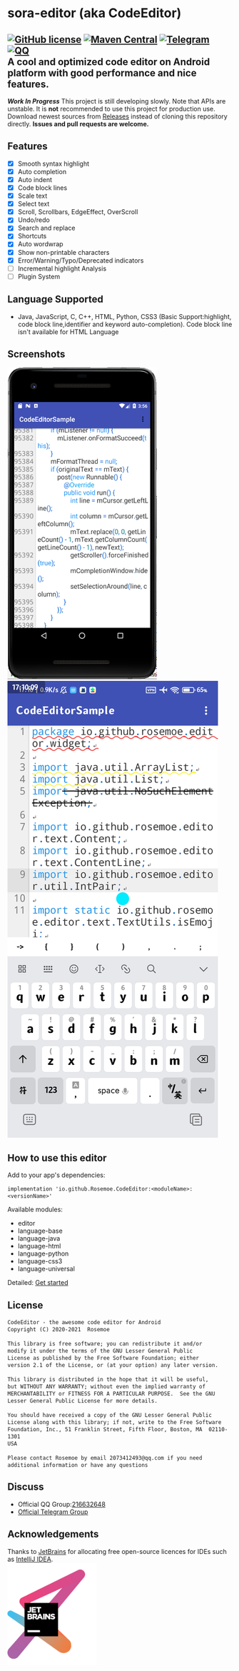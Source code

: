 # sora-editor (aka CodeEditor)
[![GitHub license](https://img.shields.io/github/license/Rosemoe/CodeEditor)](https://github.com/Rosemoe/CodeEditor/blob/main/LICENSE)
[![Maven Central](https://img.shields.io/maven-central/v/io.github.Rosemoe.CodeEditor/editor.svg?label=Maven%20Central)]((https://search.maven.org/search?q=io.github.Rosemoe.CodeEditor%20editor))
[![Telegram](https://img.shields.io/badge/Join-Telegram-blue)](https://t.me/rosemoe_code_editor)
[![QQ](https://img.shields.io/badge/Join-QQ_Group-ff69b4)](https://jq.qq.com/?_wv=1027&k=n68uxQws)   
A cool and optimized code editor on Android platform with good performance and nice features.
--
***Work In Progress*** This project is still developing slowly. Note that APIs are unstable.
It is **not** recommended to use this project for production use.
Download newest sources from [Releases](https://github.com/Rosemoe/CodeEditor/releases) instead of cloning this repository directly.
**Issues and pull requests are welcome.**
## Features
- [x] Smooth syntax highlight
- [x] Auto completion
- [x] Auto indent
- [x] Code block lines
- [x] Scale text
- [x] Select text
- [x] Scroll, Scrollbars, EdgeEffect, OverScroll
- [x] Undo/redo
- [x] Search and replace
- [x] Shortcuts
- [x] Auto wordwrap
- [x] Show non-printable characters
- [x] Error/Warning/Typo/Deprecated indicators
- [ ] Incremental highlight Analysis
- [ ] Plugin System
## Language Supported  
* Java, JavaScript, C, C++, HTML, Python, CSS3 (Basic Support:highlight, code block line,identifier and keyword auto-completion). Code block line isn't available for HTML Language
## Screenshots
![Wordwrap](/images/wordwrap.png)
![Reporting](/images/curlylines.jpg)
## How to use this editor  
Add to your app's dependencies:
```Gradle
implementation 'io.github.Rosemoe.CodeEditor:<moduleName>:<versionName>'
```
Available modules:     
* editor 
* language-base
* language-java
* language-html
* language-python
* language-css3
* language-universal

Detailed: [Get started](https://rosemoe.github.io/2021/08/22/editor-get-started/)
## License
```
CodeEditor - the awesome code editor for Android
Copyright (C) 2020-2021  Rosemoe

This library is free software; you can redistribute it and/or
modify it under the terms of the GNU Lesser General Public
License as published by the Free Software Foundation; either
version 2.1 of the License, or (at your option) any later version.

This library is distributed in the hope that it will be useful,
but WITHOUT ANY WARRANTY; without even the implied warranty of
MERCHANTABILITY or FITNESS FOR A PARTICULAR PURPOSE.  See the GNU
Lesser General Public License for more details.

You should have received a copy of the GNU Lesser General Public
License along with this library; if not, write to the Free Software
Foundation, Inc., 51 Franklin Street, Fifth Floor, Boston, MA  02110-1301
USA

Please contact Rosemoe by email 2073412493@qq.com if you need
additional information or have any questions
```
## Discuss
* Official QQ Group:[216632648](https://jq.qq.com/?_wv=1027&k=n68uxQws)
* [Official Telegram Group](https://t.me/rosemoe_code_editor)
## Acknowledgements
Thanks to [JetBrains](https://www.jetbrains.com/?from=CodeEditor) for allocating free open-source licences for IDEs such as [IntelliJ IDEA](https://www.jetbrains.com/idea/?from=CodeEditor).   
[<img src=".github/jetbrains-variant-3.png" width="200"/>](https://www.jetbrains.com/?from=CodeEditor)
